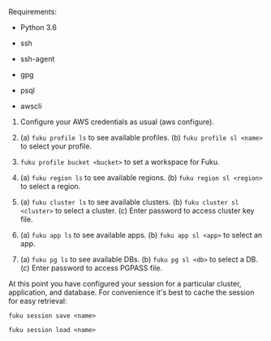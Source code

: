 Requirements:

 * Python 3.6

 * ssh

 * ssh-agent

 * gpg

 * psql

 * awscli


1. Configure your AWS credentials as usual (aws configure).

2. (a) `fuku profile ls` to see available profiles.
   (b) `fuku profile sl <name>` to select your profile.

3. `fuku profile bucket <bucket>` to set a workspace for Fuku.

4. (a) `fuku region ls` to see available regions.
   (b) `fuku region sl <region>` to select a region.

5. (a) `fuku cluster ls` to see available clusters.
   (b) `fuku cluster sl <cluster>` to select a cluster.
   (c) Enter password to access cluster key file.

6. (a) `fuku app ls` to see available apps.
   (b) `fuku app sl <app>` to select an app.

7. (a) `fuku pg ls` to see available DBs.
   (b) `fuku pg sl <db>` to select a DB.
   (c) Enter password to access PGPASS file.

At this point you have configured your session for a particular cluster, application,
and database. For convenience it's best to cache the session for easy retrieval:

 `fuku session save <name>`

 `fuku session load <name>`

